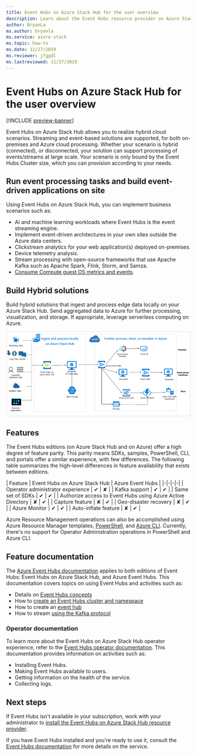 ```yaml
---
title: Event Hubs on Azure Stack Hub for the user overview
description: Learn about the Event Hubs resource provider on Azure Stack Hub. 
author: BryanLa
ms.author: bryanla
ms.service: azure-stack
ms.topic: how-to
ms.date: 11/27/2019
ms.reviewer: jfggdl
ms.lastreviewed: 11/27/2019
---
```


# Event Hubs on Azure Stack Hub for the user overview

[!INCLUDE [preview-banner](../includes/event-hubs-preview.md)]

Event Hubs on Azure Stack Hub allows you to realize hybrid cloud scenarios. Streaming and event-based solutions are supported, for both on-premises and Azure cloud processing. Whether your scenario is hybrid (connected), or disconnected, your solution can support processing of events/streams at large scale. Your scenario is only bound by the Event Hubs Cluster size, which you can provision according to your needs. 

## Run event processing tasks and build event-driven applications on site

Using Event Hubs on Azure Stack Hub, you can implement business scenarios such as:

- AI and machine learning workloads where Event Hubs is the event streaming engine.
- Implement event-driven architectures in your own sites outside the Azure data centers.
- Clickstream analytics for your web application(s) deployed on-premises.
- Device telemetry analysis.
- Stream processing with open-source frameworks that use Apache Kafka such as Apache Spark, Flink, Storm, and Samza.
- [Consume Compute guest OS metrics and events](azure-stack-metrics-monitor.md).

## Build Hybrid solutions

Build hybrid solutions that ingest and process edge data locally on your Azure Stack Hub. Send aggregated data to Azure for further processing, visualization, and storage. If appropriate, leverage serverless computing on Azure.

[![Hybrid solutions diagram](media/event-hubs-overview/hybrid-architecture-ehoash.png)](media/event-hubs-overview/hybrid-architecture-ehoash.png#lightbox)

## Features 

The Event Hubs editions (on Azure Stack Hub and on Azure) offer a high degree of feature parity. This parity means SDKs, samples, PowerShell, CLI, and portals offer a similar experience, with few differences. The following table summarizes the high-level differences in feature availability that exists between editions.  

| Feature | Event Hubs on Azure Stack Hub | Azure Event Hubs |
|-|-|-|-|
| Operator administrator experience | ✔ | ✘ |
| Kafka support | ✔ | ✔ |
| Same set of SDKs | ✔ | ✔ |
| Authorize access to Event Hubs using Azure Active Directory | ✘ | ✔ |
| Capture feature | ✘ | ✔ |
| Geo-disaster recovery | ✘ | ✔ |
| Azure Monitor | ✔ | ✔ |
| Auto-inflate feature | ✘ | ✔ |

Azure Resource Management operations can also be accomplished using Azure Resource Manager templates, [PowerShell](/powershell/module/Az.eventhub/), and [Azure CLI](/cli/azure/eventhubs/eventhub/). Currently, there's no support for Operator Administration operations in PowerShell and Azure CLI.

## Feature documentation

The [Azure Event Hubs documentation](/azure/event-hubs/) applies to both editions of Event Hubs: Event Hubs on Azure Stack Hub, and Azure Event Hubs. This documentation covers topics on using Event Hubs and activities such as:

- Details on [Event Hubs concepts](/azure/event-hubs/event-hubs-features)
- How to [create an Event Hubs cluster and namespace](event-hubs-quickstart-cluster-portal.md)
- How to create an [event hub](/azure/event-hubs/event-hubs-create#create-an-event-hub)
- How to stream [using the Kafka protocol](/azure/event-hubs/event-hubs-quickstart-kafka-enabled-event-hubs)

### Operator documentation 
 
To learn more about the Event Hubs on Azure Stack Hub operator experience, refer to the [Event Hubs operator documentation](/azure-stack/operator/event-hubs-rp-overview). This documentation provides information on activities such as:

- Installing Event Hubs.
- Making Event Hubs available to users.
- Getting information on the health of the service.
- Collecting logs.


## Next steps

If Event Hubs isn't available in your subscription, work with your administrator to [install the Event Hubs on Azure Stack Hub resource provider](../operator/event-hubs-rp-overview.md).

If you have Event Hubs installed and you're ready to use it, consult the [Event Hubs documentation](/azure/event-hubs/event-hubs-about) for more details on the service.
